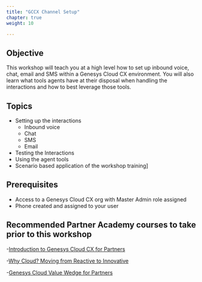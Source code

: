 ```yaml
---
title: "GCCX Channel Setup"
chapter: true
weight: 10

---
```



## Objective
This workshop will teach you at a high level how to set up inbound voice, chat, email and SMS within a Genesys Cloud CX environment. You will also learn what tools agents have at their disposal when handling the interactions and how to best leverage those tools. 

## Topics

* Setting up the interactions
    - Inbound voice
    - Chat
    - SMS
    - Email
* Testing the Interactions
* Using the agent tools
* Scenario based application of the workshop training]


## Prerequisites 
- Access to a Genesys Cloud CX org with Master Admin role assigned
- Phone created and assigned to your user

## Recommended Partner Academy courses to take prior to this workshop 

-[Introduction to Genesys Cloud CX for Partners](https://learn.genesys.com/learn/course/16575/introduction-to-genesys-cloud-cx-for-partners?generated_by=515985&hash=fcdec55b4d8fdf2f8a2232b6f3eb96cc58e015d7)

-[Why Cloud? Moving from Reactive to Innovative](https://learn.genesys.com/learn/course/16795/why-cloud-moving-from-reactive-to-innovative?generated_by=515985&hash=e45debb36f28404dec0fb7b5e226e8b3e2ed6ddc7)

-[Genesys Cloud Value Wedge for Partners](https://learn.genesys.com/learn/course/611/genesys-cloud-value-wedge-for-partners?generated_by=515985&hash=181643a2d2d06a123bd19bddd0bbf01f9d3119b7)

